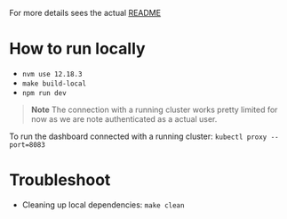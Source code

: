 For more details sees the actual [README](./README.md)

# How to run locally

* `nvm use 12.18.3`
* `make build-local`
* `npm run dev`

> **Note**
> The connection with a running cluster works pretty limited for now as we are note authenticated as a actual user.

To run the dashboard connected with a running cluster: `kubectl proxy --port=8083`


# Troubleshoot

* Cleaning up local dependencies: `make clean`